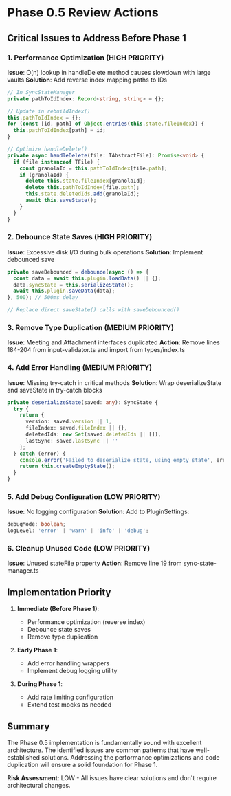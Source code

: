 # Phase 0.5 Review Actions

## Critical Issues to Address Before Phase 1

### 1. Performance Optimization (HIGH PRIORITY)
**Issue**: O(n) lookup in handleDelete method causes slowdown with large vaults
**Solution**: Add reverse index mapping paths to IDs

```typescript
// In SyncStateManager
private pathToIdIndex: Record<string, string> = {};

// Update in rebuildIndex()
this.pathToIdIndex = {};
for (const [id, path] of Object.entries(this.state.fileIndex)) {
  this.pathToIdIndex[path] = id;
}

// Optimize handleDelete()
private async handleDelete(file: TAbstractFile): Promise<void> {
  if (file instanceof TFile) {
    const granolaId = this.pathToIdIndex[file.path];
    if (granolaId) {
      delete this.state.fileIndex[granolaId];
      delete this.pathToIdIndex[file.path];
      this.state.deletedIds.add(granolaId);
      await this.saveState();
    }
  }
}
```

### 2. Debounce State Saves (HIGH PRIORITY)
**Issue**: Excessive disk I/O during bulk operations
**Solution**: Implement debounced save

```typescript
private saveDebounced = debounce(async () => {
  const data = await this.plugin.loadData() || {};
  data.syncState = this.serializeState();
  await this.plugin.saveData(data);
}, 500); // 500ms delay

// Replace direct saveState() calls with saveDebounced()
```

### 3. Remove Type Duplication (MEDIUM PRIORITY)
**Issue**: Meeting and Attachment interfaces duplicated
**Action**: Remove lines 184-204 from input-validator.ts and import from types/index.ts

### 4. Add Error Handling (MEDIUM PRIORITY)
**Issue**: Missing try-catch in critical methods
**Solution**: Wrap deserializeState and saveState in try-catch blocks

```typescript
private deserializeState(saved: any): SyncState {
  try {
    return {
      version: saved.version || 1,
      fileIndex: saved.fileIndex || {},
      deletedIds: new Set(saved.deletedIds || []),
      lastSync: saved.lastSync || ''
    };
  } catch (error) {
    console.error('Failed to deserialize state, using empty state', error);
    return this.createEmptyState();
  }
}
```

### 5. Add Debug Configuration (LOW PRIORITY)
**Issue**: No logging configuration
**Solution**: Add to PluginSettings:
```typescript
debugMode: boolean;
logLevel: 'error' | 'warn' | 'info' | 'debug';
```

### 6. Cleanup Unused Code (LOW PRIORITY)
**Issue**: Unused stateFile property
**Action**: Remove line 19 from sync-state-manager.ts

## Implementation Priority

1. **Immediate (Before Phase 1)**:
   - Performance optimization (reverse index)
   - Debounce state saves
   - Remove type duplication

2. **Early Phase 1**:
   - Add error handling wrappers
   - Implement debug logging utility

3. **During Phase 1**:
   - Add rate limiting configuration
   - Extend test mocks as needed

## Summary

The Phase 0.5 implementation is fundamentally sound with excellent architecture. The identified issues are common patterns that have well-established solutions. Addressing the performance optimizations and code duplication will ensure a solid foundation for Phase 1.

**Risk Assessment**: LOW - All issues have clear solutions and don't require architectural changes.